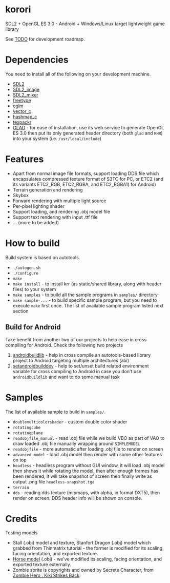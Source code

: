 # korori

SDL2 + OpenGL ES 3.0 - Android + Windows/Linux target lightweight game library

See [TODO](TODO.md) for development roadmap.

# Dependencies

You need to install all of the following on your development machine.

* [SDL2](https://www.libsdl.org/download-2.0.php)
* [SDL2_image](https://www.libsdl.org/projects/SDL_image/)
* [SDL2_mixer](https://www.libsdl.org/projects/SDL_mixer/)
* [freetype](https://www.freetype.org/)
* [cglm](https://github.com/recp/cglm)
* [vector_c](https://github.com/haxpor/vector_c)
* [hashmap_c](https://github.com/haxpor/hashmap_c)
* [texpackr](https://github.com/abzico/texpackr)
* [GLAD](https://github.com/Dav1dde/glad) - for ease of installation, use its web service to generate OpenGL ES 3.0 then put its only generated header directory (both `glad` and `KHR`) into your system (i.e. `/usr/local/include`)

# Features

- Apart from normal image file formats, support loading DDS file which encapsulates compressed texture format of S3TC for PC, or ETC2 (and its variants ETC2_RGB, ETC2_RGBA, and ETC2_RGBA1) for Android)
- Terrain generation and rendering
- Skybox
- Forward rendering with multiple light source
- Per-pixel lighting shader
- Support loading, and rendering .obj model file
- Support text rendering with input .ttf file
- ... (more to be added)

# How to build

Build system is based on autotools.

* `./autogen.sh`
* `./configure`
* `make`
* `make install` - to install krr (as static/shared library, along with header files) to your system
* `make samples` - to build all the sample programs in `samples/` directory
* `make sample-...` - to build specific sample program, but you need to execute `make` first once. The list of available sample program listed next section

## Build for Android

Take benefit from another two of our projects to help ease in cross compiling for Android.
Check the following two projects

1. [androidbuildlib](https://github.com/abzico/androidbuildlib) - help in cross compile an autotools-based library project to Android targeting multiple architectures (abi)
2. [setandroidbuilddev](https://github.com/abzico/setandroidbuildenv) - help to set/unset build related environment variable for cross compiling to Android in case you don't use `androidbuildlib` and want to do some manual task

# Samples

The list of available sample to build in `samples/`.

* `doublemulticolorshader` - custom double color shader
* `rotatingcube`
* `rotatingplane`
* `readobjfile_manual` - read .obj file while we build VBO as part of VAO to draw loaded .obj file manually wrapping around `SIMPLEMODEL`
* `readobjfile` - more automatic after loading .obj file to render on screen
* `advanced_model` - load .obj model then render with some other features on top
* `headless` - headless program without GUI window, it will load .obj model then shows it while rotating the model, then after enough frames has been rendered, it will take snapshot of screen then finally write as output .png file `headless-snapshot.tga`
* `terrain`
* `dds` - reading dds texture (mipmaps, with alpha, in format DXT5), then render on screen. DDS header info will be shown on console.

# Credits

Testing models

* Stall (.obj) model and texture, Stanfort Dragon (.obj) model which grabbed from Thinmatrix tutorial - the former is modified for its scaling, facing orientation, and exported texture.
* [Horse model](https://www.turbosquid.com/3d-models/free-low--horse-3d-model/810753) (.obj) - we've modified its scaling, facing orientation, and exported texture externally.
* Zombie sprite is copyrights and owned by Secrete Character, from [Zombie Hero : Kiki Strikes Back](http://zombie-hero.com).
